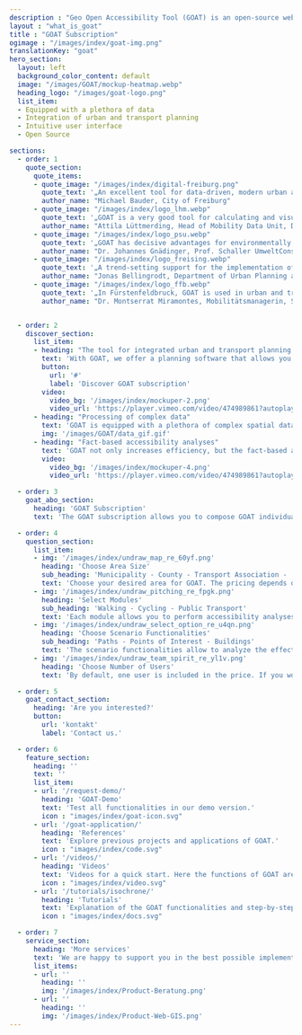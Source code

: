 ```yaml
---
description : "Geo Open Accessibility Tool (GOAT) is an open-source web instrument for accessibility planning with focus on sustainability."
layout : "what_is_goat"
title : "GOAT Subscription"
ogimage : "/images/index/goat-img.png"
translationKey: "goat"
hero_section:
  layout: left
  background_color_content: default
  image: "/images/GOAT/mockup-heatmap.webp"
  heading_logo: "/images/goat-logo.png"
  list_item:
  - Equipped with a plethora of data
  - Integration of urban and transport planning
  - Intuitive user interface
  - Open Source

sections:
  - order: 1
    quote_section:
      quote_items:
      - quote_image: "/images/index/digital-freiburg.png"
        quote_text: '„An excellent tool for data-driven, modern urban and mobility planning for ambitious 15-minute cities.“​'
        author_name: "Michael Bauder, City of Freiburg"
      - quote_image: "/images/index/logo_lhm.webp"
        quote_text: '„GOAT is a very good tool for calculating and visualising accessibility in transport and urban planning.“​'
        author_name: "Attila Lüttmerding, Head of Mobility Data Unit, Department of Mobility, City of Munich"
      - quote_image: "/images/index/logo_psu.webp"
        quote_text: '„GOAT has decisive advantages for environmentally sound urban, local and spatial planning because it includes the user perspective from the outset and does not represent the expert view first. This is new!“​'
        author_name: "Dr. Johannes Gnädinger, Prof. Schaller UmweltConsult GmbH"
      - quote_image: "/images/index/logo_freising.webp"
        quote_text: '„A trend-setting support for the implementation of the 15-minute city“​'
        author_name: "Jonas Bellingrodt, Department of Urban Planning and Environment, City of Freising"
      - quote_image: "/images/index/logo_ffb.webp"
        quote_text: '„In Fürstenfeldbruck, GOAT is used in urban and transport planning and is a great help for accessibility analyses on walking and cycling."​'
        author_name: "Dr. Montserrat Miramontes, Mobilitätsmanagerin, Stadt Fürstenfeldbruck"


  - order: 2
    discover_section:
      list_item:
      - heading: "The tool for integrated urban and transport planning."
        text: 'With GOAT, we offer a planning software that allows you to easily assess the current situation with the help of accessibility analyzes and to evaluate new concepts and projects, such as the construction of new infrastructure or facilities (e.g. kindergarten, bike sharing station).'
        button:
          url: '#'
          label: 'Discover GOAT subscription'
        video:
          video_bg: '/images/index/mockuper-2.png'
          video_url: 'https://player.vimeo.com/video/474989861?autoplay=1&muted=1'
      - heading: "Processing of complex data"
        text: 'GOAT is equipped with a plethora of complex spatial data. The GOAT subscription includes points of interest, buildings, population data, land use, environmental data and various background maps. In addition, you can easily integrate your own data sets.'
        img: '/images/GOAT/data_gif.gif'
      - heading: "Fact-based accessibility analyses"
        text: 'GOAT not only increases efficiency, but the fact-based analyzes also support decision-making and investment processes that have often been subjective up to now.'
        video:
          video_bg: '/images/index/mockuper-4.png'
          video_url: 'https://player.vimeo.com/video/474989861?autoplay=1&muted=1'

  - order: 3
    goat_abo_section:
      heading: 'GOAT Subscription'
      text: 'The GOAT subscription allows you to compose GOAT individually, tailored to your needs. Pricing is based on the selected area and number of inhabitants. Can be booked from as little as € 3,000 / year.'

  - order: 4
    question_section:
      list_item:
      - img: '/images/index/undraw_map_re_60yf.png'
        heading: 'Choose Area Size'
        sub_heading: 'Municipality - County - Transport Association - ...'
        text: 'Choose your desired area for GOAT. The pricing depends on the number of residents.'
      - img: '/images/index/undraw_pitching_re_fpgk.png'
        heading: 'Select Modules'
        sub_heading: 'Walking - Cycling - Public Transport'
        text: 'Each module allows you to perform accessibility analyses of the current state for the selected modes of transport (walking, cycling and/or public transport), regardless of the functions selected.'
      - img: '/images/index/undraw_select_option_re_u4qn.png'
        heading: 'Choose Scenario Functionalities'
        sub_heading: 'Paths - Points of Interest - Buildings'
        text: 'The scenario functionalities allow to analyze the effects of new infrastructure (paths, POIs, and/or buildings) and to determine the impact on accessibility.'
      - img: '/images/index/undraw_team_spirit_re_yl1v.png'
        heading: 'Choose Number of Users'
        text: 'By default, one user is included in the price. If you would like to use GOAT in a team, you are welcome to add more users.'

  - order: 5
    goat_contact_section:
      heading: 'Are you interested?'
      button:
        url: 'kontakt'
        label: 'Contact us.'

  - order: 6
    feature_section:
      heading: ''
      text: ''
      list_item:
      - url: '/request-demo/'
        heading: 'GOAT-Demo'
        text: 'Test all functionalities in our demo version.'
        icon : "images/index/goat-icon.svg"
      - url: '/goat-application/'
        heading: 'References'
        text: 'Explore previous projects and applications of GOAT.'
        icon : "images/index/code.svg"
      - url: '/videos/'
        heading: 'Videos'
        text: 'Videos for a quick start. Here the functions of GOAT are demonstrated exemplarily.'
        icon : "images/index/video.svg"
      - url: '/tutorials/isochrone/'
        heading: 'Tutorials'
        text: 'Explanation of the GOAT functionalities and step-by-step guidelines for using GOAT.'
        icon : "images/index/docs.svg"

  - order: 7
    service_section:
      heading: 'More services'
      text: 'We are happy to support you in the best possible implementation of your project through:​ Workshops and training courses, implementation of individual functions (e.g. wheelchair accessibility check, school route check)​, additional programming hours for individual adjustments​and consulting services using GOAT.'
      list_items: 
      - url: ''
        heading: ''
        img: '/images/index/Product-Beratung.png'
      - url: ''
        heading: ''
        img: '/images/index/Product-Web-GIS.png'
---
```

